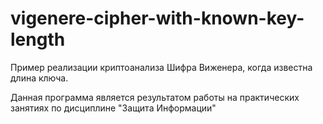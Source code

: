 # vigenere-cipher-with-known-key-length
Пример реализации криптоанализа Шифра Виженера, когда известна длина ключа.

Данная программа является результатом работы на практических занятиях по дисциплине "Защита Информации"
